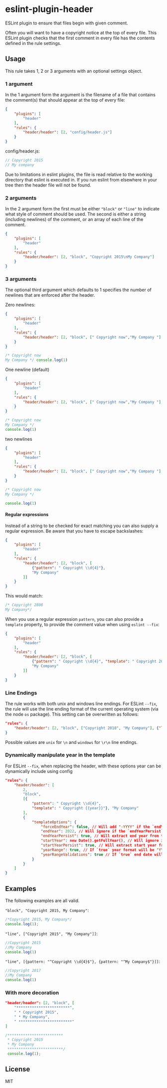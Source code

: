 eslint-plugin-header
====================

ESLint plugin to ensure that files begin with given comment.

Often you will want to have a copyright notice at the top of every file. This ESLint plugin checks that the first comment in every file has the contents defined in the rule settings.

## Usage

This rule takes 1, 2 or 3 arguments with an optional settings object.

### 1 argument

In the 1 argument form the argument is the filename of a file that contains the comment(s) that should appear at the top of every file:

```json
{
    "plugins": [
        "header"
    ],
    "rules": {
        "header/header": [2, "config/header.js"]
    }
}
```

config/header.js:

```js
// Copyright 2015
// My company
```

Due to limitations in eslint plugins, the file is read relative to the working directory that eslint is executed in. If you run eslint from elsewhere in your tree then the header file will not be found.

### 2 arguments

In the 2 argument form the first must be either `"block"` or `"line"` to indicate what style of comment should be used. The second is either a string (including newlines) of the comment, or an array of each line of the comment.

```json
{
    "plugins": [
        "header"
    ],
    "rules": {
        "header/header": [2, "block", "Copyright 2015\nMy Company"]
    }
}
```

### 3 arguments

The optional third argument which defaults to 1 specifies the number of newlines that are enforced after the header.

Zero newlines:
```json
{
    "plugins": [
        "header"
    ],
    "rules": {
        "header/header": [2, "block", [" Copyright now","My Company "], 0]
    }
}
```
```js
/* Copyright now
My Company */ console.log(1)
```

One newline (default)
```json
{
    "plugins": [
        "header"
    ],
    "rules": {
        "header/header": [2, "block", [" Copyright now","My Company "], 1]
    }
}
```
```js
/* Copyright now
My Company */
console.log(1)
```

two newlines
```json
{
    "plugins": [
        "header"
    ],
    "rules": {
        "header/header": [2, "block", [" Copyright now","My Company "], 2]
    }
}
```
```js
/* Copyright now
My Company */

console.log(1)
```

#### Regular expressions

Instead of a string to be checked for exact matching you can also supply a regular expression. Be aware that you have to escape backslashes:

```json
{
    "plugins": [
        "header"
    ],
    "rules": {
        "header/header": [2, "block", [
            {"pattern": " Copyright \\d{4}"},
            "My Company"
        ]]
    }
}
```

This would match:

```js
/* Copyright 2808
My Company*/
```

When you use a regular expression `pattern`, you can also provide a `template` property, to provide the comment value when using `eslint --fix`:

```json
{
    "plugins": [
        "header"
    ],
    "rules": {
        "header/header": [2, "block", [
            {"pattern": " Copyright \\d{4}", "template": " Copyright 2019"}, 
            "My Company"
        ]]
    }
}
```

### Line Endings

The rule works with both unix and windows line endings. For ESLint `--fix`, the rule will use the line ending format of the current operating system (via the node `os` package). This setting can be overwritten as follows:
```json
"rules": {
    "header/header": [2, "block", ["Copyright 2018", "My Company"], {"lineEndings": "windows"}]
}
```
Possible values are `unix` for `\n` and `windows` for `\r\n` line endings.

### Dynamically manipulate year in the template

For ESLint `--fix`, when replacing the header, with these options year can be dynamically include using config
```json
"rules": {
    "header/header": [
        2, 
        "block", 
        [{
            "pattern": " Copyright \\d{4}", 
            "template": " Copyright {{year}}"}, "My Company"
        ],
        {
            "templateOptions": {
                "forceEndYear": false, // Will add "-YYYY" if the `endYear` is not equal to `startYear`. `yearRange` has to be `true`
                "endYear": 2022, // Will ignore if the `endYearPersist` is true. `yearRange` has to be `true`
                "endYearPersist": true, // Will extract end year from the previous header and replace in the new header. `yearRange` has to be `true`
                "startYear": new Date().getFullYear(), // Will ignore if the `startYearPersist` is `true`.
                "startYearPersist": true, // Will extract start year from the previous header and replace in the new header
                "yearRange": true, // If `true` year format will be "YYYY-YYYY" and if `false` year format will be "YYYY"
                "yearRangeValidations": true // If `true` end date will be removed if it lower than start date. `yearRange` has to be `true`
            }
        }
    ]
}
```

## Examples

The following examples are all valid.

`"block", "Copyright 2015, My Company"`:

```js
/*Copyright 2015, My Company*/
console.log(1);
```

`"line", ["Copyright 2015", "My Company"]]`:

```js
//Copyright 2015
//My Company
console.log(1)
```

`"line", [{pattern: "^Copyright \\d{4}$"}, {pattern: "^My Company$"}]]`:

```js
//Copyright 2017
//My Company
console.log(1)
```

### With more decoration

```json
"header/header": [2, "block", [
    "************************",
    " * Copyright 2015",
    " * My Company",
    " ************************"
]
```

```js
/*************************
 * Copyright 2015
 * My Company
 *************************/
 console.log(1);
```

## License

MIT
